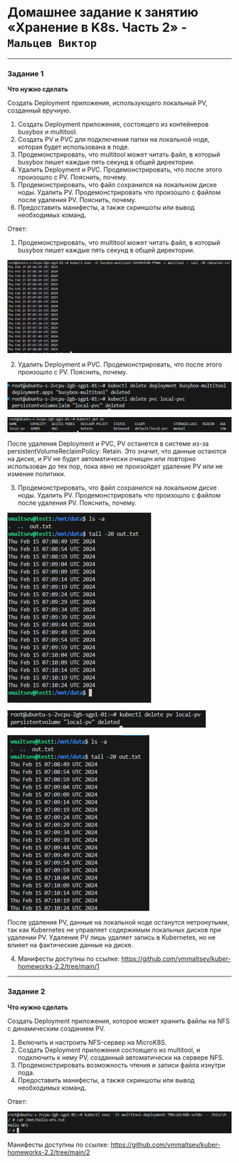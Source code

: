 # Домашнее задание к занятию «Хранение в K8s. Часть 2» - `Мальцев Виктор`

---

### Задание 1

**Что нужно сделать**

Создать Deployment приложения, использующего локальный PV, созданный вручную.

1. Создать Deployment приложения, состоящего из контейнеров busybox и multitool.
2. Создать PV и PVC для подключения папки на локальной ноде, которая будет использована в поде.
3. Продемонстрировать, что multitool может читать файл, в который busybox пишет каждые пять секунд в общей директории. 
4. Удалить Deployment и PVC. Продемонстрировать, что после этого произошло с PV. Пояснить, почему.
5. Продемонстрировать, что файл сохранился на локальном диске ноды. Удалить PV.  Продемонстрировать что произошло с файлом после удаления PV. Пояснить, почему.
5. Предоставить манифесты, а также скриншоты или вывод необходимых команд.


Ответ:

1. Продемонстрировать, что multitool может читать файл, в который busybox пишет каждые пять секунд в общей директории.

![alt text](https://github.com/vmmaltsev/screenshot/blob/main/Screenshot_134.png)

2. Удалить Deployment и PVC. Продемонстрировать, что после этого произошло с PV. Пояснить, почему.

![alt text](https://github.com/vmmaltsev/screenshot/blob/main/Screenshot_135.png)

![alt text](https://github.com/vmmaltsev/screenshot/blob/main/Screenshot_136.png)

После удаления Deployment и PVC, PV останется в системе из-за persistentVolumeReclaimPolicy: Retain. Это значит, что данные остаются на диске, и PV не будет автоматически очищен или повторно использован до тех пор, пока явно не произойдет удаление PV или не измение политики.

3. Продемонстрировать, что файл сохранился на локальном диске ноды. Удалить PV.  Продемонстрировать что произошло с файлом после удаления PV. Пояснить, почему.

![alt text](https://github.com/vmmaltsev/screenshot/blob/main/Screenshot_137.png)

![alt text](https://github.com/vmmaltsev/screenshot/blob/main/Screenshot_138.png)

![alt text](https://github.com/vmmaltsev/screenshot/blob/main/Screenshot_139.png)

После удаления PV, данные на локальной ноде останутся нетронутыми, так как Kubernetes не управляет содержимым локальных дисков при удалении PV. Удаление PV лишь удаляет запись в Kubernetes, но не влияет на фактические данные на диске.

4. Манифесты доступны по ссылке: https://github.com/vmmaltsev/kuber-homeworks-2.2/tree/main/1

------

### Задание 2

**Что нужно сделать**

Создать Deployment приложения, которое может хранить файлы на NFS с динамическим созданием PV.

1. Включить и настроить NFS-сервер на MicroK8S.
2. Создать Deployment приложения состоящего из multitool, и подключить к нему PV, созданный автоматически на сервере NFS.
3. Продемонстрировать возможность чтения и записи файла изнутри пода. 
4. Предоставить манифесты, а также скриншоты или вывод необходимых команд.

Ответ:

![alt text](https://github.com/vmmaltsev/screenshot/blob/main/Screenshot_140.png)

Манифесты доступны по ссылке: https://github.com/vmmaltsev/kuber-homeworks-2.2/tree/main/2

